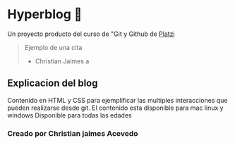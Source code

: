 # Hyperblog 💚
Un proyecto producto del  curso de "Git y Github de [Platzi](https://platzi.com/ "Platzi")
> Ejemplo de una cita
> -  Christian Jaimes a

## Explicacion del blog
Contenido en HTML y CSS para ejemplificar las multiples interacciones que pueden realizarse desde  git.
El contenido esta disponible para mac linux y windows
Disponible para todas las edades
### Creado por Christian jaimes Acevedo
